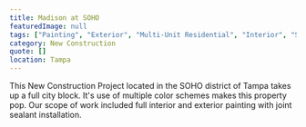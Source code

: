 ```yaml
---
title: Madison at SOHO
featuredImage: null
tags: ["Painting", "Exterior", "Multi-Unit Residential", "Interior", "Sealant Installation"]
category: New Construction
quote: []
location: Tampa
---
```

This New Construction Project located in the SOHO district of Tampa takes up a
full city block.  It's use of multiple color schemes makes this property pop.
Our scope of work included full interior and exterior painting with joint
sealant installation.
